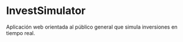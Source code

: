 # InvestSimulator

Aplicación web orientada al público general que simula inversiones en tiempo real.